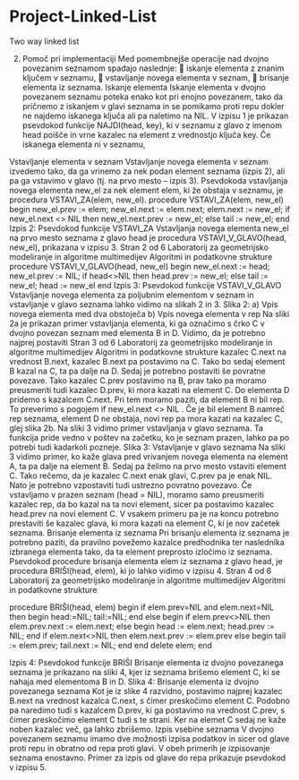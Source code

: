 # Project-Linked-List
Two way linked list

2. Pomoč pri implementaciji
Med pomembnejše operacije nad dvojno povezanim seznamom spadajo naslednje:
 iskanje elementa z znanim ključem v seznamu,
 vstavljanje novega elementa v seznam,
 brisanje elementa iz seznama.
Iskanje elementa
Iskanje elementa v dvojno povezanem seznamu poteka enako kot pri enojno
povezanem, tako da pričnemo z iskanjem v glavi seznama in se pomikamo proti repu
dokler ne najdemo iskanega ključa ali pa naletimo na NIL. V izpisu 1 je prikazan
psevdokod funkcije NAJDI(head, key), ki v seznamu z glavo z imenom head poišče in
vrne kazalec na element z vrednostjo ključa key. Če iskanega elementa ni v seznamu,

Vstavljanje elementa v seznam
Vstavljanje novega elementa v seznam izvedemo tako, da ga vrinemo za nek podan
element seznama (izpis 2), ali pa ga vstavimo v glavo (tj. na prvo mesto – izpis 3).
Psevdokoda vstavljanja novega elementa new_el za nek element elem, ki že obstaja v
seznamu, je procedura VSTAVI_ZA(elem, new_el).
procedure VSTAVI_ZA(elem, new_el)
begin
new_el.prev := elem;
new_el.next := elem.next;
elem.next := new_el;
 if new_el.next <> NIL then
 new_el.next.prev := new_el;
 else
 tail := new_el;
end
Izpis 2: Psevdokod funkcije VSTAVI_ZA
Vstavljanja novega elementa new_el na prvo mesto seznama z glavo head je
procedura VSTAVI_V_GLAVO(head, new_el), prikazana v izpisu 3.
Stran 2 od 6
Laboratorij za geometrijsko modeliranje
in algoritme multimedijev
Algoritmi in
podatkovne strukture
procedure VSTAVI_V_GLAVO(head, new_el)
begin
new_el.next := head;
new_el.prev := NIL;
if head<>NIL then
head.prev := new_el;
 else
 tail := new_el;
head := new_el
end
Izpis 3: Psevdokod funkcije VSTAVI_V_GLAVO
Vstavljanje novega elementa za poljubnim elementom v seznam in vstavljanje v glavo
seznama lahko vidimo na slikah 2 in 3.
Slika 2: a) Vpis novega elementa med dva obstoječa
b) Vpis novega elementa v rep
Na sliki 2a je prikazan primer vstavljanja elementa, ki ga označimo s črko C v dvojno
povezan seznam med elementa B in D. Vidimo, da je potrebno najprej postaviti
Stran 3 od 6
Laboratorij za geometrijsko modeliranje
in algoritme multimedijev
Algoritmi in
podatkovne strukture
kazalec C.next na vrednost B.next, kazalec B.next pa postavimo na C. Tako bo sedaj
element B kazal na C, ta pa dalje na D.
Sedaj je potrebno postaviti še povratne povezave. Tako kazalec C.prev postavimo na
B, prav tako pa moramo preusmeriti tudi kazalec D.prev, ki mora kazati na element
C. Do elementa D pridemo s kazalcem C.next. Pri tem moramo paziti, da element B
ni bil rep. To preverimo s pogojem if new_el.next <> NIL . Če je bil element B
namreč rep seznama, element D ne obstaja, novi rep pa mora kazati na kazalec C, glej
slika 2b.
Na sliki 3 vidimo primer vstavljanja v glavo seznama. Ta funkcija pride vedno v
poštev na začetku, ko je seznam prazen, lahko pa po potrebi tudi kadarkoli pozneje.
Slika 3: Vstavljanje v glavo seznama
Na sliki 3 vidimo primer, ko kaže glava pred vrivanjem novega elementa na element
A, ta pa dalje na element B. Sedaj pa želimo na prvo mesto vstaviti element C. Tako
rečemo, da je kazalec C.next enak glavi, C.prev pa je enak NIL.
Nato je potrebno vzpostaviti tudi ustrezno povratno povezavo. Če vstavljamo v prazen
seznam (head = NIL), moramo samo preusmeriti kazalec rep, da bo kazal na ta novi
element, sicer pa postavimo kazalec head.prev na novi element C.
V vsakem primeru pa je na koncu potrebno prestaviti še kazalec glava, ki mora kazati
na element C, ki je nov začetek seznama.
Brisanje elementa iz seznama
Pri brisanju elementa iz seznama je potrebno paziti, da pravilno povežemo kazalce
predhodnika ter naslednika izbranega elementa tako, da ta element preprosto izločimo
iz seznama. Psevdokod procedure brisanja elementa elem iz seznama z glavo head, je
procedura BRIŠI(head, elem), ki jo lahko vidimo v izpisu 4.
Stran 4 od 6
Laboratorij za geometrijsko modeliranje
in algoritme multimedijev
Algoritmi in
podatkovne strukture

procedure BRIŠI(head, elem)
begin
 if elem.prev=NIL and elem.next=NIL then
 begin
 head:=NIL;
 tail:=NIL;
 end
 else
 begin
if elem.prev<>NIL then
elem.prev.next := elem.next;
else
 begin
head := elem.next;
 head.prev := NIL;
 end
if elem.next<>NIL then
elem.next.prev := elem.prev
 else
 begin
 tail := elem.prev;
 tail.next := NIL;
 end
 end
 delete elem;
end

Izpis 4: Psevdokod funkcije BRIŠI
Brisanje elementa iz dvojno povezanega seznama je prikazano na sliki 4, kjer iz
seznama brišemo element C, ki se nahaja med elementoma B in D.
Slika 4: Brisanje elementa iz dvojno povezanega seznama
Kot je iz slike 4 razvidno, postavimo najprej kazalec B.next na vrednost kazalca
C.next, s čimer preskočimo element C. Podobno pa naredimo tudi s kazalcem D.prev,
ki ga postavimo na vrednost C.prev, s čimer preskočimo element C tudi s te strani.
Ker na elemet C sedaj ne kaže noben kazalec več, ga lahko zbrišemo.
Izpis vsebine seznama
V dvojno povezanem seznamu imamo dve možnosti izpisa podatkov in sicer od glave
proti repu in obratno od repa proti glavi. V obeh primerih je izpisovanje seznama
enostavno. Primer za izpis od glave do repa prikazuje psevdokod v izpisu 5.
